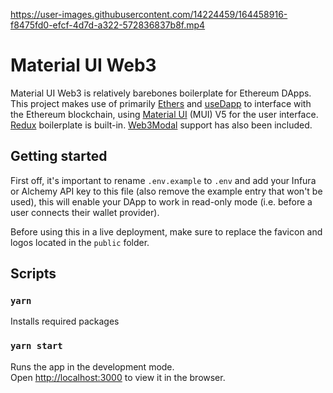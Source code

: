 https://user-images.githubusercontent.com/14224459/164458916-f8475fd0-efcf-4d7d-a322-572836837b8f.mp4

# Material UI Web3

Material UI Web3 is relatively barebones boilerplate for Ethereum DApps. This project makes use of primarily [Ethers](https://docs.ethers.io/v5/) and [useDapp](https://usedapp-docs.netlify.app/docs) to interface with the Ethereum blockchain, using [Material UI](https://mui.com/) (MUI) V5 for the user interface. [Redux](https://redux.js.org/) boilerplate is built-in. [Web3Modal](https://github.com/Web3Modal/web3modal) support has also been included.

## Getting started

First off, it's important to rename `.env.example` to `.env` and add your Infura or Alchemy API key to this file (also remove the example entry that won't be used), this will enable your DApp to work in read-only mode (i.e. before a user connects their wallet provider).

Before using this in a live deployment, make sure to replace the favicon and logos located in the `public` folder.

## Scripts

### `yarn`

Installs required packages

### `yarn start`

Runs the app in the development mode.\
Open [http://localhost:3000](http://localhost:3000) to view it in the browser.
